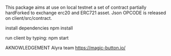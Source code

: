 This package aims at use on local testnet a set of contract partially hardForked to exchange erc20 and ERC721 asset. Json OPCODE is released on client/src/contract.

install dependencies
npm install

run client by typing:
npm start 

AKNOWLEDGEMENT
Alyra team
https://magic-button.io/




